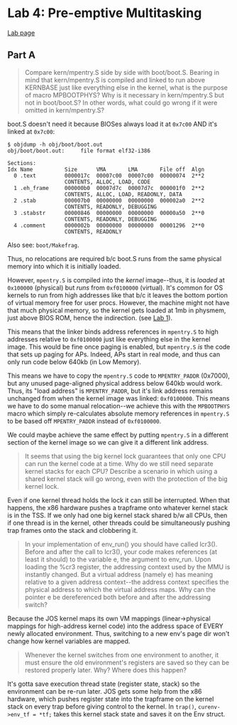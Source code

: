 # Lab 4: Pre-emptive Multitasking

[Lab page](https://pdos.csail.mit.edu/6.828/2016/labs/lab4/)

## Part A

> Compare kern/mpentry.S side by side with boot/boot.S. Bearing in mind that kern/mpentry.S is compiled and linked to run above KERNBASE just like everything else in the kernel, what is the purpose of macro MPBOOTPHYS? Why is it necessary in kern/mpentry.S but not in boot/boot.S? In other words, what could go wrong if it were omitted in kern/mpentry.S?

boot.S doesn't need it because BIOSes always load it at `0x7c00` AND it's linked at `0x7c00`:
```shell
$ objdump -h obj/boot/boot.out
obj/boot/boot.out:     file format elf32-i386

Sections:
Idx Name          Size      VMA       LMA       File off  Algn
  0 .text         0000017c  00007c00  00007c00  00000074  2**2
                  CONTENTS, ALLOC, LOAD, CODE
  1 .eh_frame     000000b0  00007d7c  00007d7c  000001f0  2**2
                  CONTENTS, ALLOC, LOAD, READONLY, DATA
  2 .stab         000007b0  00000000  00000000  000002a0  2**2
                  CONTENTS, READONLY, DEBUGGING
  3 .stabstr      00000846  00000000  00000000  00000a50  2**0
                  CONTENTS, READONLY, DEBUGGING
  4 .comment      0000002b  00000000  00000000  00001296  2**0
                  CONTENTS, READONLY
```
Also see: `boot/Makefrag`.

Thus, no relocations are required b/c boot.S runs from the same physical memory into which it is initially loaded.

However, `mpentry.S` is compiled into the *kernel* image--thus, it is *loaded* at `0x100000` (physical) but *runs* from `0xf0100000` (virtual). It's common for OS kernels to run from high addresses like that b/c it leaves the bottom portion of virtual memory free for user procs. However, the machine might not have that much physical memory, so the kernel gets loaded at 1mb in physmem, just above BIOS ROM, hence the indirection. (see [Lab 1](https://pdos.csail.mit.edu/6.828/2016/labs/lab1/)).

This means that the linker binds address references in `mpentry.S` to high addresses relative to `0xf0100000` just like everything else in the kernel image. This would be fine once paging is enabled, but `mpentry.S` *is* the code that sets up paging for APs. Indeed, APs start in real mode, and thus can only run code below 640kb (in Low Memory).

This means we have to copy the `mpentry.S` code to `MPENTRY_PADDR` (0x7000), but any unused page-aligned physical address below 640kb would work. Thus, its "load address" is `MPENTRY_PADDR`, but it's link address remains unchanged from when the kernel image was linked: `0xf0100000`. This means we have to do some manual relocation--we achieve this with the `MPBOOTPHYS` macro which simply re-calculates absolute memory references in `mpentry.S` to be based off `MPENTRY_PADDR` instead of `0xf0100000`.

We could maybe achieve the same effect by putting `mpentry.S` in a different section of the kernel image so we can give it a different link address.


>It seems that using the big kernel lock guarantees that only one CPU can run the kernel code at a time. Why do we still need separate kernel stacks for each CPU? Describe a scenario in which using a shared kernel stack will go wrong, even with the protection of the big kernel lock.

Even if one kernel thread holds the lock it can still be interrupted. When that happens, the x86 hardware pushes a trapframe onto whatever kernel stack is in the TSS. If we only had one big kernel stack shared b/w all CPUs, then if one thread is in the kernel, other threads could be simultaneously pushing trap frames onto the stack and clobbering it.

>In your implementation of env_run() you should have called lcr3(). Before and after the call to lcr3(), your code makes references (at least it should) to the variable e, the argument to env_run. Upon loading the %cr3 register, the addressing context used by the MMU is instantly changed. But a virtual address (namely e) has meaning relative to a given address context--the address context specifies the physical address to which the virtual address maps. Why can the pointer e be dereferenced both before and after the addressing switch?

Because the JOS kernel maps its own VM mappings (linear->physical mappings for high-address kernel code) into the address space of EVERY newly allocated environment. Thus, switching to a new env's page dir won't change how kernel variables are mapped.

>Whenever the kernel switches from one environment to another, it must ensure the old environment's registers are saved so they can be restored properly later. Why? Where does this happen?

It's gotta save execution thread state (register state, stack) so the environment can be re-run later. JOS gets some help from the x86 hardware, which pushes register state into the trapframe on the kernel stack on every trap before giving control to the kernel. In `trap()`, `curenv->env_tf = *tf;` takes this kernel stack state and saves it on the Env struct.
